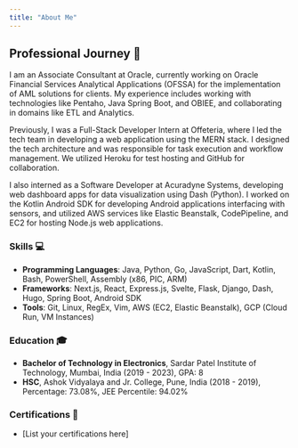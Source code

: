 ```yaml
---
title: "About Me"
---
```


## Professional Journey 🚀

I am an Associate Consultant at Oracle, currently working on Oracle Financial Services Analytical Applications (OFSSA) for the implementation of AML solutions for clients. My experience includes working with technologies like Pentaho, Java Spring Boot, and OBIEE, and collaborating in domains like ETL and Analytics.

Previously, I was a Full-Stack Developer Intern at Offeteria, where I led the tech team in developing a web application using the MERN stack. I designed the tech architecture and was responsible for task execution and workflow management. We utilized Heroku for test hosting and GitHub for collaboration.

I also interned as a Software Developer at Acuradyne Systems, developing web dashboard apps for data visualization using Dash (Python). I worked on the Kotlin Android SDK for developing Android applications interfacing with sensors, and utilized AWS services like Elastic Beanstalk, CodePipeline, and EC2 for hosting Node.js web applications.

### Skills 💻
- **Programming Languages**: Java, Python, Go, JavaScript, Dart, Kotlin, Bash, PowerShell, Assembly (x86, PIC, ARM)
- **Frameworks**: Next.js, React, Express.js, Svelte, Flask, Django, Dash, Hugo, Spring Boot, Android SDK
- **Tools**: Git, Linux, RegEx, Vim, AWS (EC2, Elastic Beanstalk), GCP (Cloud Run, VM Instances)

### Education 🎓
- **Bachelor of Technology in Electronics**, Sardar Patel Institute of Technology, Mumbai, India (2019 - 2023), GPA: 8
- **HSC**, Ashok Vidyalaya and Jr. College, Pune, India (2018 - 2019), Percentage: 73.08%, JEE Percentile: 94.02%

### Certifications 📜
- [List your certifications here]